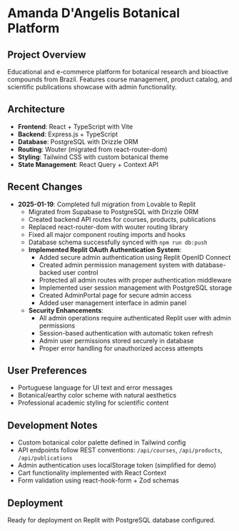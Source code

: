 # Amanda D'Angelis Botanical Platform

## Project Overview
Educational and e-commerce platform for botanical research and bioactive compounds from Brazil. Features course management, product catalog, and scientific publications showcase with admin functionality.

## Architecture
- **Frontend**: React + TypeScript with Vite
- **Backend**: Express.js + TypeScript 
- **Database**: PostgreSQL with Drizzle ORM
- **Routing**: Wouter (migrated from react-router-dom)
- **Styling**: Tailwind CSS with custom botanical theme
- **State Management**: React Query + Context API

## Recent Changes
- **2025-01-19**: Completed full migration from Lovable to Replit
  - Migrated from Supabase to PostgreSQL with Drizzle ORM
  - Created backend API routes for courses, products, publications
  - Replaced react-router-dom with wouter routing library
  - Fixed all major component routing imports and hooks
  - Database schema successfully synced with `npm run db:push`
  - **Implemented Replit OAuth Authentication System**:
    - Added secure admin authentication using Replit OpenID Connect
    - Created admin permission management system with database-backed user control
    - Protected all admin routes with proper authentication middleware
    - Implemented user session management with PostgreSQL storage
    - Created AdminPortal page for secure admin access
    - Added user management interface in admin panel
  - **Security Enhancements**:
    - All admin operations require authenticated Replit user with admin permissions
    - Session-based authentication with automatic token refresh
    - Admin user permissions stored securely in database
    - Proper error handling for unauthorized access attempts

## User Preferences
- Portuguese language for UI text and error messages
- Botanical/earthy color scheme with natural aesthetics
- Professional academic styling for scientific content

## Development Notes
- Custom botanical color palette defined in Tailwind config
- API endpoints follow REST conventions: `/api/courses`, `/api/products`, `/api/publications`
- Admin authentication uses localStorage token (simplified for demo)
- Cart functionality implemented with React Context
- Form validation using react-hook-form + Zod schemas

## Deployment
Ready for deployment on Replit with PostgreSQL database configured.